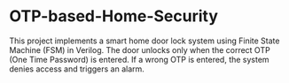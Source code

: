 # OTP-based-Home-Security
This project implements a smart home door lock system using Finite State Machine (FSM) in Verilog. The door unlocks only when the correct OTP (One Time Password) is entered. If a wrong OTP is entered, the system denies access and triggers an alarm.
